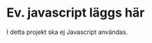# Ev. javascript läggs här

   <script>
let slideIndex = 1;
showSlide(slideIndex)
 
function changeSlide(n){
    showSlide(slideIndex += n);
}
function currentSlide(n){
    showSlide(slideIndex = n);
}
function showSlide(n) { 
      let slides = document.getElementsByClassName("myslides");
      let dots = document.getElementsByClassName("dot");
      if (n > slides.length) {slideIndex = 1}
      if (n < 1) {slideIndex = slides.length}
      for (let = 0; i < slides.length; i++) {
        slides[i].style.display = "none";
}
for (let = 0; i < dots.length; i++) {
        dots[i].className = dots[i].className.replace(" active", "");
      }
      slides[slideIndex-1].style.display = "block";
      dots[slideIndex-1].className += " active";
    }
    </script>

I detta projekt ska ej Javascript användas.